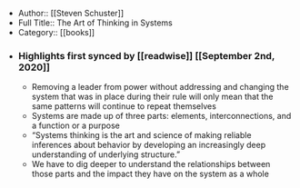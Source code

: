 - Author:: [[Steven Schuster]]
- Full Title:: The Art of Thinking in Systems
- Category:: [[books]]
- ### Highlights first synced by [[readwise]] [[September 2nd, 2020]]
    - Removing a leader from power without addressing and changing the system that was in place during their rule will only mean that the same patterns will continue to repeat themselves 
    - Systems are made up of three parts: elements, interconnections, and a function or a purpose 
    - “Systems thinking is the art and science of making reliable inferences about behavior by developing an increasingly deep understanding of underlying structure.” 
    - We have to dig deeper to understand the relationships between those parts and the impact they have on the system as a whole 
